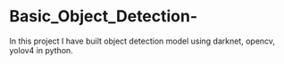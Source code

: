 # Basic_Object_Detection-
In this project I have built object detection model using darknet, opencv, yolov4 in python. 
